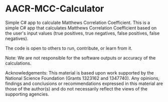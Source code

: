 # AACR-MCC-Calculator
Simple C# app to calculate Matthews Correlation Coefficient.
This is a simple C# app that calculates Matthews Correlation Coefficient based on the user's input values (true positives, true negatives, false positives, false negatives). 

The code is open to others to run, contribute, or learn from it.

Note: We are not responsible for the software outputs or accuracy of the calculations.

Acknowledgements: This material is based upon work supported by the National Science Foundation (Grants 1323162 and 1347740). Any opinions, findings and conclusions or recommendations expressed in this material are those of the author(s) and do not necessarily reflect the views of the supporting agencies.
